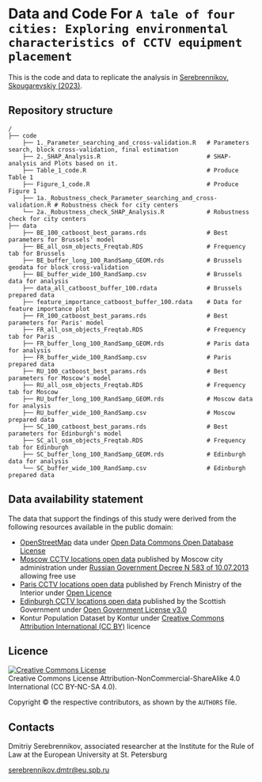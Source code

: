# Data and Code For `A tale of four cities: Exploring environmental characteristics of CCTV equipment placement`

This is the code and data to replicate the analysis in [Serebrennikov, Skougarevskiy (2023)](https://papers.ssrn.com/sol3/papers.cfm?abstract_id=4106472).

## Repository structure

```
/
├── code
    ├── 1._Parameter_searching_and_cross-validation.R   # Parameters search, block cross-validation, final estimation
    ├── 2._SHAP_Analysis.R                              # SHAP-analysis and Plots based on it.
    ├── Table_1_code.R                                  # Produce Table 1 
    ├── Figure_1_code.R                                 # Produce Figure 1
    ├── 1a._Robustness_check_Parameter_searching_and_cross-validation.R # Robustness check for city centers
    └── 2a._Robustness_check_SHAP_Analysis.R            # Robustness check for city centers
├── data
    ├── BE_100_catboost_best_params.rds                 # Best parameters for Brussels' model
    ├── BE_all_osm_objects_Freqtab.RDS                  # Frequency tab for Brussels
    ├── BE_buffer_long_100_RandSamp_GEOM.rds            # Brussels geodata for block cross-validation
    ├── BE_buffer_wide_100_RandSamp.csv                 # Brussels data for analysis
    ├── data_all_catboost_buffer_100.rdata              # Brussels prepared data
    ├── feature_importance_catboost_buffer_100.rdata    # Data for feature importance plot
    ├── FR_100_catboost_best_params.rds                 # Best parameters for Paris' model
    ├── FR_all_osm_objects_Freqtab.RDS                  # Frequency tab for Paris
    ├── FR_buffer_long_100_RandSamp_GEOM.rds            # Paris data for analysis
    ├── FR_buffer_wide_100_RandSamp.csv                 # Paris prepared data
    ├── RU_100_catboost_best_params.rds                 # Best parameters for Moscow's model
    ├── RU_all_osm_objects_Freqtab.RDS                  # Frequency tab for Moscow
    ├── RU_buffer_long_100_RandSamp_GEOM.rds            # Moscow data for analysis
    ├── RU_buffer_wide_100_RandSamp.csv                 # Moscow prepared data
    ├── SC_100_catboost_best_params.rds                 # Best parameters for Edinburgh's model
    ├── SC_all_osm_objects_Freqtab.RDS                  # Frequency tab for Edinburgh
    ├── SC_buffer_long_100_RandSamp_GEOM.rds            # Edinburgh data for analysis
    └── SC_buffer_wide_100_RandSamp.csv                 # Edinburgh prepared data
```

## Data availability statement

The data that support the findings of this study were derived from the following resources available in the public domain:
- [OpenStreetMap](https://www.openstreetmap.org/) data under [Open Data Commons Open Database License](https://www.openstreetmap.org/copyright) 
- [Moscow CCTV locations open data](https://data.mos.ru/opendata/2386/) published by Moscow city administration under [Russian Government Decree N 583 of 10.07.2013](https://data.mos.ru/about/terms) allowing free use
- [Paris CCTV locations open data](https://www.data.gouv.fr/fr/datasets/videoprotection-implantation-des-cameras-kml-ods/) published by French Ministry of the Interior under [Open Licence](https://www.etalab.gouv.fr/wp-content/uploads/2014/05/Licence_Ouverte.pdf)
- [Edinburgh CCTV locations open data](https://www.data.gov.uk/dataset/f55abded-3503-44b6-a120-a90ddd3a38bb/public-cctv-locations-city-of-edinburgh) published by the Scottish Government under [Open Government License v3.0](http://www.nationalarchives.gov.uk/doc/open-government-licence/version/3/)
-  Kontur Population Dataset by Kontur under [Creative Commons Attribution International (CC BY)](https://data.humdata.org/faqs/licenses) licence

## Licence
<a rel="license" href="https://creativecommons.org/licenses/by-nc-sa/4.0/"><img alt="Creative Commons License" style="border-width:0" src="https://i.creativecommons.org/l/by-nc-sa/4.0/88x31.png" /></a><br />
Creative Commons License Attribution-NonCommercial-ShareAlike 4.0 International (CC BY-NC-SA 4.0).

Copyright © the respective contributors, as shown by the `AUTHORS` file.

## Contacts
Dmitriy Serebrennikov, assoсiated researcher at the Institute for the Rule of Law at the European University at St. Petersburg

[serebrennikov.dmtr@eu.spb.ru](mailto:serebrennikov.dmtr@eu.spb.ru)

